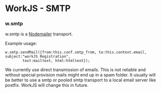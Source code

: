 <h1>WorkJS - SMTP</h1>

### w.smtp
w.smtp is a [Nodemailer](https://github.com/andris9/Nodemailer) transport.

Example usage:
~~~nohighlight
w.smtp.sendMail({from:this.conf.smtp_from, to:this.context.email, subject:"workJS Registration",
        text:mailtext, html:htmltext});
~~~
We currently use direct transmission of emails. This is not reliable and without special provision mails might 
end up in a spam folder. 
It usually will be better to use a smtp or pooled smtp transport to a local email server like postfix.
WorkJS will change this in future.
